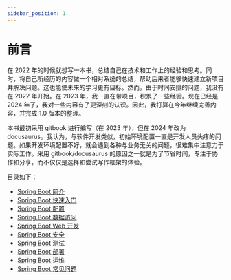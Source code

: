 ```yaml
---
sidebar_position: 1
---
```


# 前言

在 2022 年的时候就想写一本书，总结自己在技术和工作上的经验和思考。同时，将自己所经历的内容做一个相对系统的总结，帮助后来者能够快速建立新项目并解决问题。这也能使未来的学习更有目标。然而，由于时间安排的问题，我没有在 2022 年开始。在 2023 年，我一直在带项目，积累了一些经验。现在已经是 2024 年了，我对一些内容有了更深刻的认识。因此，我打算在今年继续完善内容，并完成 1.0 版本的整理。

本书最初采用 gitbook 进行编写（在 2023 年），但在 2024 年改为 docusaurus。我认为，与软件开发类似，初始环境配置一直是开发人员头疼的问题。如果开发环境配置不好，就会遇到各种与业务无关的问题，很难集中注意力于实际工作。采用 gitbook/docusaurus 的原因之一就是为了节省时间，专注于协作和分享，而不仅仅是选择和尝试写作框架的体验。

目录如下：

- [Spring Boot 简介](./01_springboot_introduction.md)
- [Spring Boot 快速入门](./02_springboot_quickstart.md)
- [Spring Boot 配置](./03_springboot_configuration.md)
- [Spring Boot 数据访问](./04_springboot_data_access.md)
- [Spring Boot Web 开发](./05_springboot_web_development.md)
- [Spring Boot 安全](./06_springboot_security.md)
- [Spring Boot 测试](./07_springboot_testing.md)
- [Spring Boot 部署](./08_springboot_deployment.md)
- [Spring Boot 运维](./09_springboot_operations.md)
- [Spring Boot 常见问题](./10_springboot_faq.md)